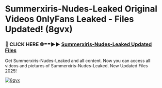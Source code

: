 # Summerxiris-Nudes-Leaked Original Videos 0nlyFans Leaked - Files Updated! (8gvx)

<h3>🔴 CLICK HERE 🌐==►► <a href="https://tinyurl.com/4mcuefdz" rel="nofollow">Summerxiris-Nudes-Leaked Updated Files</a></h3>

Get Summerxiris-Nudes-Leaked and all content. Now you can access all videos and pictures of Summerxiris-Nudes-Leaked. New Updated Files 2025!

[![8gvx](https://i.imgur.com/StAQSOY.gif)](https://tinyurl.com/4mcuefdz)
